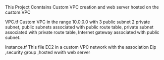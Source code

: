 This Project Conntains Custom VPC creation and web server hosted on the custom VPC

VPC.tf
Custom VPC in the range 10.0.0.0 with 3 public subnet 2 private subnet, public subnets associated with public route table, private subnet associated with private route table, Internet gateway associated with public subnet.

Instance.tf
This file EC2 in a custom VPC network with the association Eip ,security group ,hosted wwith web server
